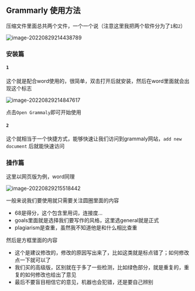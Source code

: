 ## Grammarly 使用方法

压缩文件里面总共两个文件，一个一个说（注意这里我把两个软件分为了`1`和`2`）

![image-20220829214438789](https://xiaoqixiaowei.oss-cn-chengdu.aliyuncs.com/img_for_typora/image-20220829214438789.png)

### 安装篇

#### `1`

这个就是配合word使用的，很简单，双击打开后就安装，然后在word里面就会出现这个标志

![image-20220829214847617](https://xiaoqixiaowei.oss-cn-chengdu.aliyuncs.com/img_for_typora/image-20220829214847617.png)

点击`Open Grammaly`即可开始使用

####  `2`

这个就相当于一个快捷方式，能够快速让我们访问到grammaly网站，`add new document` 后就能快速访问

### 操作篇

这里以网页版为例，word同理

![image-20220829215518442](https://xiaoqixiaowei.oss-cn-chengdu.aliyuncs.com/img_for_typora/image-20220829215518442.png)

一般来说我们要使用就只需要关注圆圈里面的内容

* 68是得分，这个包含里用词，连接度...
* goals里面就是选择我们要写作的风格，这里选general就是正式
* plagiarism是查重，虽然我不知道他是和什么相比查重

然后是方框里面的内容

* 这个是建议修改的，修改的原因写出来了，比如这类就是标点错了；如何修改点一下就可以了
* 我们买的高级版，区别就在于多了一些检测，比如绿色部分，就是重复的，重复的如何修改也给出了意见
* 最后不要盲目相信它的意见，机器也会犯错，还是要自己辨别